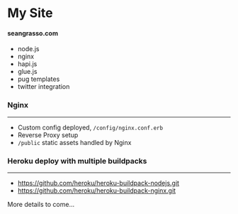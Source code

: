 # My Site
#### seangrasso.com
- node.js
- nginx
- hapi.js
- glue.js
- pug templates
- twitter integration

### Nginx
------------------------
- Custom config deployed, `/config/nginx.conf.erb`
- Reverse Proxy setup
- `/public` static assets handled by Nginx

### Heroku deploy with multiple buildpacks
------------------------------------------------
- https://github.com/heroku/heroku-buildpack-nodejs.git
- https://github.com/heroku/heroku-buildpack-nginx.git

More details to come...

